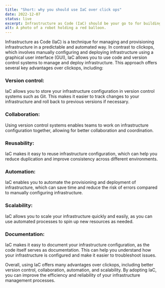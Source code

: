```yaml
---
title: "Short: why you should use IaC over click ops"
date: 2022-12-07
status: live
excerpt: Infrastructure as Code (IaC) should be your go to for building systems in the cloud. Here are six reasons why.
alt: A photo of a robot holding a red balloon.
---
```


Infrastructure as Code (IaC) is a technique for managing and provisioning infrastructure in a predictable and automated way. In contrast to clickops, which involves manually configuring and deploying infrastructure using a graphical user interface (GUI), IaC allows you to use code and version control systems to manage and deploy infrastructure. This approach offers several key advantages over clickops, including:

### Version control:

IaC allows you to store your infrastructure configuration in version control systems such as Git. This makes it easier to track changes to your infrastructure and roll back to previous versions if necessary.

### Collaboration:

Using version control systems enables teams to work on infrastructure configuration together, allowing for better collaboration and coordination.

### Reusability:

IaC makes it easy to reuse infrastructure configuration, which can help you reduce duplication and improve consistency across different environments.

### Automation:

IaC enables you to automate the provisioning and deployment of infrastructure, which can save time and reduce the risk of errors compared to manually configuring infrastructure.

### Scalability:

IaC allows you to scale your infrastructure quickly and easily, as you can use automated processes to spin up new resources as needed.

### Documentation:

IaC makes it easy to document your infrastructure configuration, as the code itself serves as documentation. This can help you understand how your infrastructure is configured and make it easier to troubleshoot issues.

Overall, using IaC offers many advantages over clickops, including better version control, collaboration, automation, and scalability. By adopting IaC, you can improve the efficiency and reliability of your infrastructure management processes.

